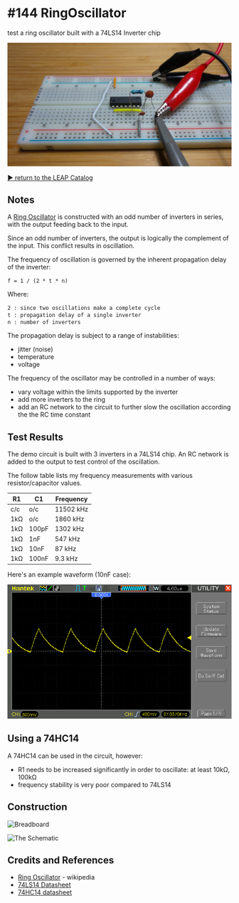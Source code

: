 # #144 RingOscillator

test a ring oscillator built with a 74LS14 Inverter chip

![The Build](./assets/RingOscillator_build.jpg?raw=true)

[:arrow_forward: return to the LEAP Catalog](https://leap.tardate.com)

## Notes

A [Ring Oscillator](https://en.wikipedia.org/wiki/Ring_oscillator) is constructed
with an odd number of inverters in series, with the output feeding back to the input.

Since an odd number of inverters, the output is logically the complement of the input.
This conflict results in oscillation.

The frequency of oscillation is governed by the inherent propagation delay of the inverter:

    f = 1 / (2 * t * n)

Where:

    2 : since two oscillations make a complete cycle
    t : propagation delay of a single inverter
    n : number of inverters

The propagation delay is subject to a range of instabilities:

* jitter (noise)
* temperature
* voltage

The frequency of the oscillator may be controlled in a number of ways:

* vary voltage within the limits supported by the inverter
* add more inverters to the ring
* add an RC network to the circuit to further slow the oscillation according the the RC time constant

## Test Results

The demo circuit is built with 3 inverters in a 74LS14 chip.
An RC network is added to the output to test control of the oscillation.

The follow table lists my frequency measurements with various resistor/capacitor values.

| R1  | C1    | Frequency |
|-----|-------|-----------|
| c/c | o/c   | 11502 kHz |
| 1kΩ | o/c   | 1860 kHz  |
| 1kΩ | 100pF | 1302 kHz  |
| 1kΩ | 1nF   | 547 kHz   |
| 1kΩ | 10nF  | 87 kHz    |
| 1kΩ | 100nF | 9.3 kHz   |

Here's an example waveform (10nF case):

![scope_10nF](./assets/scope_10nF.gif?raw=true)

## Using a 74HC14

A 74HC14 can be used in the circuit, however:

* R1 needs to be increased significantly in order to oscillate: at least 10kΩ, 100kΩ
* frequency stability is very poor compared to 74LS14

## Construction

![Breadboard](./assets/RingOscillator_bb.jpg?raw=true)

![The Schematic](./assets/RingOscillator_schematic.jpg?raw=true)

## Credits and References

* [Ring Oscillator](https://en.wikipedia.org/wiki/Ring_oscillator) - wikipedia
* [74LS14 Datasheet](https://www.futurlec.com/74LS/74LS14.shtml)
* [74HC14 datasheet](https://www.futurlec.com/74HC/74HC14.shtml)
